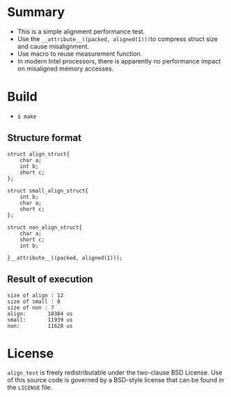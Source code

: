 # Summary

* This is a simple alignment performance test.
* Use the `__attribute__((packed, aligned(1)))`to compress struct size and cause misalignment.
* Use macro to reuse measurement function.
* In modern Intel processors, there is apparently no performance impact on misaligned memory accesses.

# Build
* `$ make`

## Structure format
```
struct align_struct{
    char a;
    int b;
    short c;
};

struct small_align_struct{
    int b;
    char a;
    short c;
};

struct non_align_struct{
    char a;
    short c;
    int b;

}__attribute__((packed, aligned(1)));

```

## Result of execution
```
size of align : 12
size of small : 8
size of non : 7
align:       18384 us
small:       11939 us
non:         11628 us
```

# License
`align_test` is freely redistributable under the two-clause BSD License.
Use of this source code is governed by a BSD-style license that can be found
in the `LICENSE` file.
